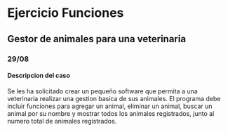 # Ejercicio Funciones

## Gestor de animales para una veterinaria

### 29/08

#### Descripcion del caso
Se les ha solicitado crear un pequeño software que permita a una veterinaria realizar una gestion basica de sus animales.
El programa debe incluir funciones para agregar un animal, eliminar un animal, buscar un animal por su nombre y mostrar todos los animales registrados, junto al numero total de animales registrados.

